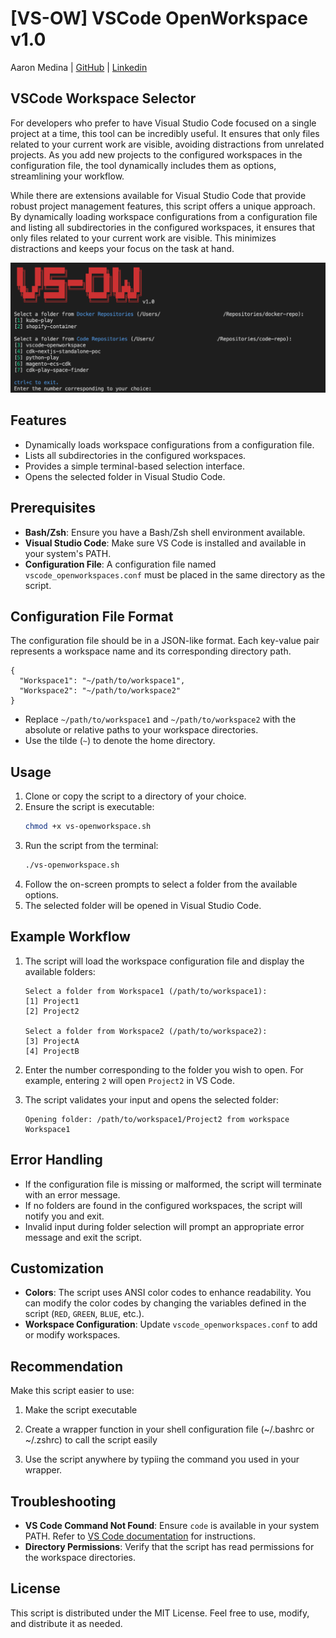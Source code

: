 # [VS-OW] VSCode OpenWorkspace v1.0

Aaron Medina | [GitHub](https://github.com/aaronmedina-dev) | [Linkedin](https://www.linkedin.com/in/aamedina/)

## VSCode Workspace Selector

For developers who prefer to have Visual Studio Code focused on a single project at a time, this tool can be incredibly useful. It ensures that only files related to your current work are visible, avoiding distractions from unrelated projects. As you add new projects to the configured workspaces in the configuration file, the tool dynamically includes them as options, streamlining your workflow.

While there are extensions available for Visual Studio Code that provide robust project management features, this script offers a unique approach. By dynamically loading workspace configurations from a configuration file and listing all subdirectories in the configured workspaces, it ensures that only files related to your current work are visible. This minimizes distractions and keeps your focus on the task at hand.

![Image](assets/vs-ow.jpg)

## Features

- Dynamically loads workspace configurations from a configuration file.
- Lists all subdirectories in the configured workspaces.
- Provides a simple terminal-based selection interface.
- Opens the selected folder in Visual Studio Code.

## Prerequisites

- **Bash/Zsh**: Ensure you have a Bash/Zsh shell environment available.
- **Visual Studio Code**: Make sure VS Code is installed and available in your system's PATH.
- **Configuration File**: A configuration file named `vscode_openworkspaces.conf` must be placed in the same directory as the script.

## Configuration File Format

The configuration file should be in a JSON-like format. Each key-value pair represents a workspace name and its corresponding directory path.

```plaintext
{
  "Workspace1": "~/path/to/workspace1",
  "Workspace2": "~/path/to/workspace2"
}
```

- Replace `~/path/to/workspace1` and `~/path/to/workspace2` with the absolute or relative paths to your workspace directories.
- Use the tilde (`~`) to denote the home directory.


## Usage

1. Clone or copy the script to a directory of your choice.
2. Ensure the script is executable:
   ```bash
   chmod +x vs-openworkspace.sh
   ```
3. Run the script from the terminal:
   ```bash
   ./vs-openworkspace.sh
   ```
4. Follow the on-screen prompts to select a folder from the available options.
5. The selected folder will be opened in Visual Studio Code.

## Example Workflow

1. The script will load the workspace configuration file and display the available folders:

   ```plaintext
   Select a folder from Workspace1 (/path/to/workspace1):
   [1] Project1
   [2] Project2

   Select a folder from Workspace2 (/path/to/workspace2):
   [3] ProjectA
   [4] ProjectB
   ```

2. Enter the number corresponding to the folder you wish to open. For example, entering `2` will open `Project2` in VS Code.

3. The script validates your input and opens the selected folder:

   ```plaintext
   Opening folder: /path/to/workspace1/Project2 from workspace Workspace1
   ```

## Error Handling

- If the configuration file is missing or malformed, the script will terminate with an error message.
- If no folders are found in the configured workspaces, the script will notify you and exit.
- Invalid input during folder selection will prompt an appropriate error message and exit the script.

## Customization

- **Colors**: The script uses ANSI color codes to enhance readability. You can modify the color codes by changing the variables defined in the script (`RED`, `GREEN`, `BLUE`, etc.).
- **Workspace Configuration**: Update `vscode_openworkspaces.conf` to add or modify workspaces.

## Recommendation

Make this script easier to use:

   1. Make the script executable

   2. Create a wrapper function in your shell configuration file (~/.bashrc or ~/.zshrc) to call the script easily

   3. Use the script anywhere by typiing the command you used in your wrapper.

## Troubleshooting

- **VS Code Command Not Found**: Ensure `code` is available in your system PATH. Refer to [VS Code documentation](https://code.visualstudio.com/docs/setup/mac#_launching-from-the-command-line) for instructions.
- **Directory Permissions**: Verify that the script has read permissions for the workspace directories.

## License

This script is distributed under the MIT License. Feel free to use, modify, and distribute it as needed.


